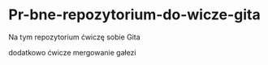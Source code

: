 # Pr-bne-repozytorium-do-wicze-gita
Na tym repozytorium ćwiczę sobie Gita

dodatkowo ćwicze mergowanie gałezi
